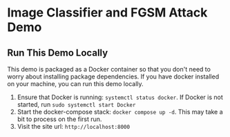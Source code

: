 # Image Classifier and FGSM Attack Demo

## Run This Demo Locally

This demo is packaged as a Docker container so that you don't need to worry about installing package dependencies. If you have docker installed on your machine, you can run this demo locally.

1. Ensure that Docker is running: `systemctl status docker`. If Docker is not started, run `sudo systemctl start Docker`
2. Start the docker-compose stack: `docker compose up -d`. This may take a bit to process on the first run.
3. Visit the site url: `http://localhost:8000`